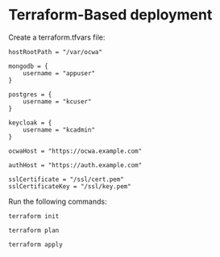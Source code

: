 

# Terraform-Based deployment

Create a terraform.tfvars file:

```
hostRootPath = "/var/ocwa"

mongodb = {
    username = "appuser"
}

postgres = {
    username = "kcuser"
}

keycloak = {
    username = "kcadmin"
}

ocwaHost = "https://ocwa.example.com"

authHost = "https://auth.example.com"

sslCertificate = "/ssl/cert.pem"
sslCertificateKey = "/ssl/key.pem"
```

Run the following commands:

```
terraform init

terraform plan

terraform apply
```

